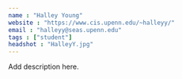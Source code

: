 ```yaml
---
name : "Halley Young"
website : "https://www.cis.upenn.edu/~halleyy/"
email : "halleyy@seas.upenn.edu"
tags : ["student"]
headshot : "HalleyY.jpg"
---
```

Add description here.
